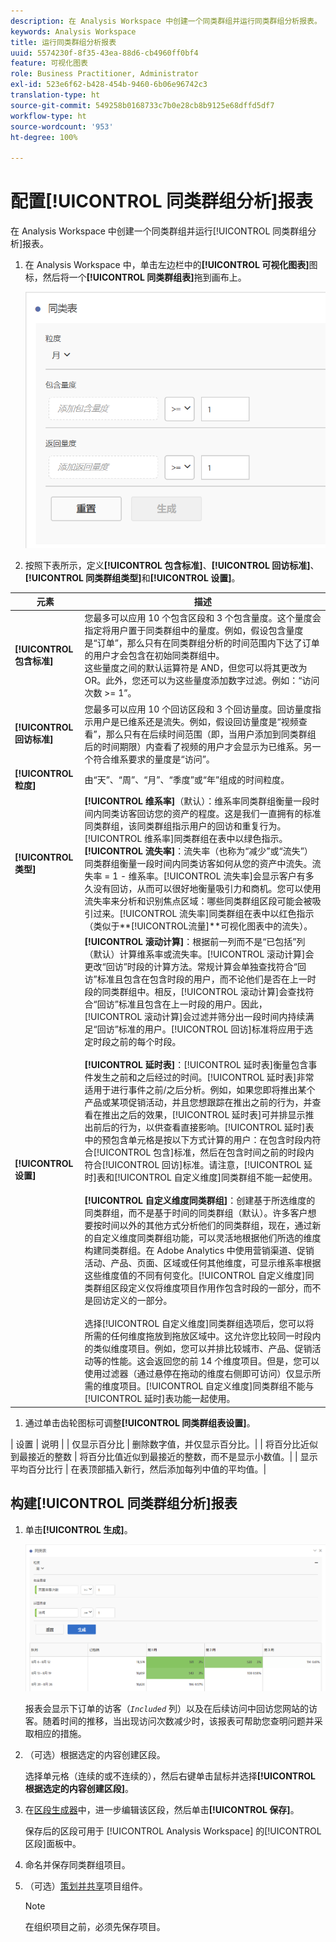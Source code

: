 ```yaml
---
description: 在 Analysis Workspace 中创建一个同类群组并运行同类群组分析报表。
keywords: Analysis Workspace
title: 运行同类群组分析报表
uuid: 5574230f-8f35-43ea-88d6-cb4960ff0bf4
feature: 可视化图表
role: Business Practitioner, Administrator
exl-id: 523e6f62-b428-454b-9460-6b06e96742c3
translation-type: ht
source-git-commit: 549258b0168733c7b0e28cb8b9125e68dffd5df7
workflow-type: ht
source-wordcount: '953'
ht-degree: 100%

---
```


# 配置[!UICONTROL 同类群组分析]报表

在 Analysis Workspace 中创建一个同类群组并运行[!UICONTROL 同类群组分析]报表。

1. 在 Analysis Workspace 中，单击左边栏中的&#x200B;**[!UICONTROL 可视化图表]**&#x200B;图标，然后将一个&#x200B;**[!UICONTROL 同类群组表]**&#x200B;拖到画布上。

   ![](assets/cohort-table.png)

1. 按照下表所示，定义&#x200B;**[!UICONTROL 包含标准]**、**[!UICONTROL 回访标准]**、**[!UICONTROL 同类群组类型]**&#x200B;和&#x200B;**[!UICONTROL 设置]**。

| 元素 | 描述 |
|--- |--- |
| **[!UICONTROL 包含标准]** | 您最多可以应用 10 个包含区段和 3 个包含量度。这个量度会指定将用户置于同类群组中的量度。例如，假设包含量度是“订单”，那么只有在同类群组分析的时间范围内下达了订单的用户才会包含在初始同类群组中。<br>这些量度之间的默认运算符是 AND，但您可以将其更改为 OR。此外，您还可以为这些量度添加数字过滤。例如：“访问次数 >= 1”。</br> |
| **[!UICONTROL 回访标准]** | 您最多可以应用 10 个回访区段和 3 个回访量度。回访量度指示用户是已维系还是流失。例如，假设回访量度是“视频查看”，那么只有在后续时间范围（即，当用户添加到同类群组后的时间期限）内查看了视频的用户才会显示为已维系。另一个符合维系要求的量度是“访问”。 |
| **[!UICONTROL 粒度]** | 由“天”、“周”、“月”、“季度”或“年”组成的时间粒度。 |
| **[!UICONTROL 类型]** | **[!UICONTROL 维系率]**（默认）：维系率同类群组衡量一段时间内同类访客回访您的资产的程度。这是我们一直拥有的标准同类群组，该同类群组指示用户的回访和重复行为。[!UICONTROL 维系率]同类群组在表中以绿色指示。<br>**[!UICONTROL 流失率&#x200B;]**：流失率（也称为“减少”或“流失”）同类群组衡量一段时间内同类访客如何从您的资产中流失。流失率 = 1 - 维系率。[!UICONTROL 流失率]会显示客户有多久没有回访，从而可以很好地衡量吸引力和商机。您可以使用流失率来分析和识别焦点区域：哪些同类群组区段可能会被吸引过来。[!UICONTROL 流失率]同类群组在表中以红色指示（类似于**[!UICONTROL &#x200B;流量&#x200B;]**可视化图表中的流失）。</br> |
| **[!UICONTROL 设置]** | **[!UICONTROL 滚动计算]**：根据前一列而不是“已包括”列（默认）计算维系率或流失率。[!UICONTROL 滚动计算]会更改“回访”时段的计算方法。常规计算会单独查找符合“回访”标准且包含在包含时段的用户，而不论他们是否在上一时段的同类群组中。相反，[!UICONTROL 滚动计算]会查找符合“回访”标准且包含在上一时段的用户。因此，[!UICONTROL 滚动计算]会过滤并筛分出一段时间内持续满足“回访”标准的用户。[!UICONTROL 回访]标准将应用于选定时段之前的每个时段。</br><br>**[!UICONTROL 延时表&#x200B;]**：[!UICONTROL 延时表]衡量包含事件发生之前和之后经过的时间。[!UICONTROL 延时表]非常适用于进行事件之前/之后分析。例如，如果您即将推出某个产品或某项促销活动，并且您想跟踪在推出之前的行为，并查看在推出之后的效果，[!UICONTROL 延时表]可并排显示推出前后的行为，以供查看直接影响。[!UICONTROL 延时]表中的预包含单元格是按以下方式计算的用户：在包含时段内符合[!UICONTROL 包含]标准，然后在包含时间之前的时段内符合[!UICONTROL 回访]标准。请注意，[!UICONTROL 延时]表和[!UICONTROL 自定义维度]同类群组不能一起使用。</br><br>**[!UICONTROL 自定义维度同类群组]**：创建基于所选维度的同类群组，而不是基于时间的同类群组（默认）。许多客户想要按时间以外的其他方式分析他们的同类群组，现在，通过新的自定义维度同类群组功能，可以灵活地根据他们所选的维度构建同类群组。在 Adobe Analytics 中使用营销渠道、促销活动、产品、页面、区域或任何其他维度，可显示维系率根据这些维度值的不同有何变化。[!UICONTROL 自定义维度]同类群组区段定义仅将维度项目作用作包含时段的一部分，而不是回访定义的一部分。</br><br>选择[!UICONTROL 自定义维度]同类群组选项后，您可以将所需的任何维度拖放到拖放区域中。这允许您比较同一时段内的类似维度项目。例如，您可以并排比较城市、产品、促销活动等的性能。这会返回您的前 14 个维度项目。但是，您可以使用过滤器（通过悬停在拖动的维度右侧即可访问）仅显示所需的维度项目。[!UICONTROL 自定义维度]同类群组不能与[!UICONTROL 延时]表功能一起使用。</br> |

1. 通过单击齿轮图标可调整&#x200B;**[!UICONTROL 同类群组表设置]**。

| 设置 | 说明 |
| 仅显示百分比 | 删除数字值，并仅显示百分比。|
| 将百分比近似到最接近的整数 | 将百分比值近似到最接近的整数，而不是显示小数值。|
| 显示平均百分比行 | 在表顶部插入新行，然后添加每列中值的平均值。|

## 构建[!UICONTROL 同类群组分析]报表

1. 单击&#x200B;**[!UICONTROL 生成]**。

   ![步骤结果](assets/cohort-report.png)

   报表会显示下订单的访客（*`Included`* 列）以及在后续访问中回访您网站的访客。随着时间的推移，当出现访问次数减少时，该报表可帮助您查明问题并采取相应的措施。
1. （可选）根据选定的内容创建区段。

   选择单元格（连续的或不连续的），然后右键单击鼠标并选择&#x200B;**[!UICONTROL 根据选定的内容创建区段]**。

1. 在[区段生成器](/help/components/segmentation/segmentation-workflow/seg-build.md)中，进一步编辑该区段，然后单击&#x200B;**[!UICONTROL 保存]**。

   保存后的区段可用于 [!UICONTROL Analysis Workspace] 的[!UICONTROL 区段]面板中。
1. 命名并保存同类群组项目。
1. （可选）[策划并共享](/help/analyze/analysis-workspace/curate-share/curate.md)项目组件。

   >[!NOTE]
   >
   >在组织项目之前，必须先保存项目。
